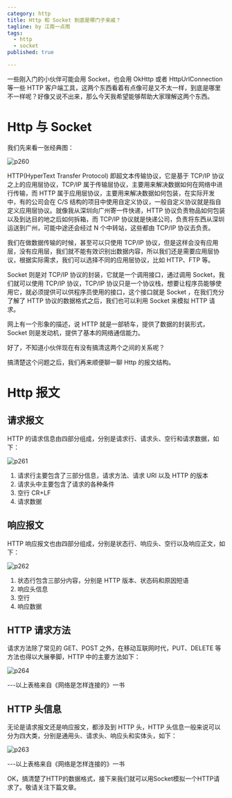 ```yaml
---
category: http
title: Http 和 Socket 到底是哪门子亲戚？
tagline: by 江南一点雨
tags: 
  - http
  - socket
published: true

---
```


一些刚入门的小伙伴可能会用 Socket，也会用 OkHttp 或者 HttpUrlConnection 等一些 HTTP 客户端工具，这两个东西看着有点像可是又不太一样，到底是哪里不一样呢？好像又说不出来，那么今天我希望能够帮助大家理解这两个东西。

<!--more-->

# Http 与 Socket

我们先来看一张经典图：  

![p260](http://www.justdojava.com/assets/images/2019/java/image_javaboy/http/3.jpg)  

HTTP(HyperText Transfer Protocol) 即超文本传输协议，它是基于 TCP/IP 协议之上的应用层协议，TCP/IP 属于传输层协议，主要用来解决数据如何在网络中进行传输，而 HTTP 属于应用层协议，主要用来解决数据如何包装，在实际开发中，有的公司会在 C/S 结构的项目中使用自定义协议，一般自定义协议就是指自定义应用层协议。就像我从深圳向广州寄一件快递，HTTP 协议负责物品如何包装以及到达目的地之后如何拆箱，而 TCP/IP 协议就是快递公司，负责将东西从深圳运送到广州，可能中途还会经过 N 个中转站，这些都由 TCP/IP 协议去负责。  

我们在做数据传输的时候，甚至可以只使用 TCP/IP 协议，但是这样会没有应用层，没有应用层，我们就不能有效识别出数据内容，所以我们还是需要应用层协议，根据实际需求，我们可以选择不同的应用层协议，比如 HTTP、FTP 等。  

Socket 则是对 TCP/IP 协议的封装，它就是一个调用接口，通过调用 Socket，我们就可以使用 TCP/IP 协议，TCP/IP 协议只是一个协议栈，想要让程序员能够使用它，就必须提供可以供程序员使用的接口，这个接口就是 Socket ，在我们充分了解了 HTTP 协议的数据格式之后，我们也可以利用 Socket 来模拟 HTTP 请求。  

网上有一个形象的描述，说 HTTP 就是一部轿车，提供了数据的封装形式，Socket 则是发动机，提供了基本的网络通信能力。  

好了，不知道小伙伴现在有没有搞清这两个之间的关系呢？

搞清楚这个问题之后，我们再来顺便聊一聊 Http 的报文结构。

# Http 报文

## 请求报文

HTTP 的请求信息由四部分组成，分别是请求行、请求头、空行和请求数据，如下：  

![p261](http://www.justdojava.com/assets/images/2019/java/image_javaboy/http/4.jpg)  

1. 请求行主要包含了三部分信息，请求方法、请求 URI 以及 HTTP 的版本  
2. 请求头中主要包含了请求的各种条件  
3. 空行 CR+LF  
4. 请求数据  

## 响应报文

HTTP 响应报文也由四部分组成，分别是状态行、响应头、空行以及响应正文，如下：  

![p262](http://www.justdojava.com/assets/images/2019/java/image_javaboy/http/5.jpg)  

1. 状态行包含三部分内容，分别是 HTTP 版本、状态码和原因短语  
2. 响应头信息  
3. 空行  
4. 响应数据  

## HTTP 请求方法

请求方法除了常见的 GET、POST 之外，在移动互联网时代，PUT、DELETE 等方法也得以大展拳脚，HTTP 中的主要方法如下：  

![p264](http://www.justdojava.com/assets/images/2019/java/image_javaboy/http/6.jpg)  

---以上表格来自《网络是怎样连接的》一书

## HTTP 头信息

无论是请求报文还是响应报文，都涉及到 HTTP 头，HTTP 头信息一般来说可以分为四大类，分别是通用头、请求头、响应头和实体头，如下：  

![p263](http://www.justdojava.com/assets/images/2019/java/image_javaboy/http/7.jpg)  

---以上表格来自《网络是怎样连接的》一书

OK，搞清楚了HTTP的数据格式，接下来我们就可以用Socket模拟一个HTTP请求了。敬请关注下篇文章。